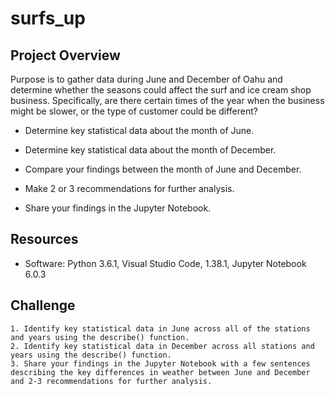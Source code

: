 # surfs_up
## Project Overview
Purpose is to gather data during June and December of Oahu and determine whether the seasons could affect the surf and ice cream shop business. Specifically, are there certain times of the year when the business might be slower, or the type of customer could be different?

- Determine key statistical data about the month of June.

- Determine key statistical data about the month of December.

- Compare your findings between the month of June and December.

- Make 2 or 3 recommendations for further analysis.

- Share your findings in the Jupyter Notebook.


## Resources
- Software: Python 3.6.1, Visual Studio Code, 1.38.1, Jupyter Notebook 6.0.3
## Challenge

    1. Identify key statistical data in June across all of the stations and years using the describe() function.
    2. Identify key statistical data in December across all stations and years using the describe() function.
    3. Share your findings in the Jupyter Notebook with a few sentences describing the key differences in weather between June and December and 2-3 recommendations for further analysis.
